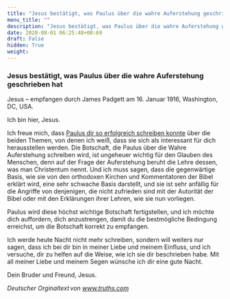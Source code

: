 ```yaml
---
title: "Jesus bestätigt, was Paulus über die wahre Auferstehung geschrieben hat"
menu_title: ""
description: "Jesus bestätigt, was Paulus über die wahre Auferstehung geschrieben hat"
date: 2020-08-01 06:25:48+00:69
draft: False
hidden: True
weight:
---
```

### Jesus bestätigt, was Paulus über die wahre Auferstehung geschrieben hat

Jesus – empfangen durch James Padgett am 16. Januar 1916, Washington, DC, USA.

Ich bin hier, Jesus.

Ich freue mich, dass [Paulus dir so erfolgreich schreiben konnte](/padgett-botschaften/padgett-botschaften-in-reihenfolge-des-datums/padgett-botschaften-1916/paulus-erklaert-die-wahre-auferstehung-jep-paulus-16-januar-1916/) über die beiden Themen, von denen ich weiß, dass sie sich als interessant für dich herausstellen werden. Die Botschaft, die Paulus über die Wahre Auferstehung schreiben wird, ist ungeheuer wichtig für den Glauben des Menschen, denn auf der Frage der Auferstehung beruht die Lehre dessen, was man Christentum nennt. Und ich muss sagen, dass die gegenwärtige Basis, wie sie von den orthodoxen Kirchen und Kommentatoren der Bibel erklärt wird, eine sehr schwache Basis darstellt, und sie ist sehr anfällig für die Angriffe von denjenigen, die nicht zufrieden sind mit der Autorität der Bibel oder mit den Erklärungen ihrer Lehren, wie sie nun vorliegen.

Paulus wird diese höchst wichtige Botschaft fertigstellen, und ich möchte dich auffordern, dich anzustrengen, damit du die bestmögliche Bedingung erreichst, um die Botschaft korrekt zu empfangen.

Ich werde heute Nacht nicht mehr schreiben, sondern will weiters nur sagen, dass ich bei dir bin in meiner Liebe und meinem Einfluss, und ich versuche, dir zu helfen auf die Weise, wie ich sie dir beschrieben habe. Mit all meiner Liebe und meinem Segen wünsche ich dir eine gute Nacht.

Dein Bruder und Freund, Jesus.

*Deutscher Orginaltext von www.truths.com*
